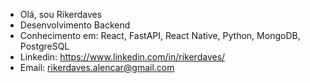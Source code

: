 - Olá, sou Rikerdaves
- Desenvolvimento Backend
- Conhecimento em: React, FastAPI, React Native, Python, MongoDB, PostgreSQL
- Linkedin: https://www.linkedin.com/in/rikerdaves/
- Email: rikerdaves.alencar@gmail.com

<!---
TrishDMC/TrishDMC is a ✨ special ✨ repository because its `README.md` (this file) appears on your GitHub profile.
You can click the Preview link to take a look at your changes.
--->
